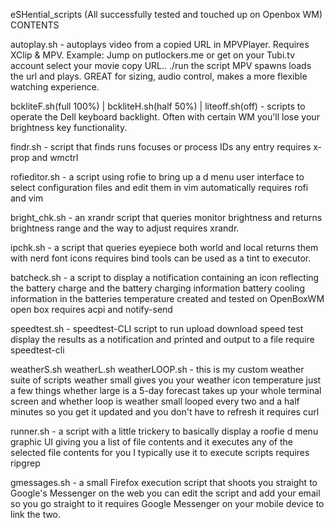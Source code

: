 eSHential_scripts (All successfully tested and touched up on Openbox WM)
CONTENTS

autoplay.sh - autoplays video from a copied URL in MPVPlayer.  Requires XClip & MPV.  Example: Jump on putlockers.me or get on your Tubi.tv account select your movie copy URL.. ./run the script MPV spawns loads the url and plays.  GREAT for sizing, audio control, makes a more flexible watching experience.

bckliteF.sh(full 100%) | bckliteH.sh(half 50%) | liteoff.sh(off)  - scripts to operate the Dell keyboard backlight.  Often with certain WM you'll lose your brightness key functionality.  

 findr.sh    - script that finds runs focuses or process IDs any entry requires x-prop and wmctrl

rofieditor.sh   -  a script using rofie to bring up a d menu user interface to select configuration files and edit them in vim automatically requires rofi and vim

 bright_chk.sh  - an xrandr script that queries monitor brightness and returns brightness range and the way to adjust requires xrandr.

ipchk.sh - a script that queries eyepiece both world and local returns them with nerd font icons requires bind tools can be used as a tint to executor.

batcheck.sh - a script to display a notification containing an icon reflecting the battery charge and the battery charging information battery cooling information in the batteries temperature created and tested on OpenBoxWM open box requires acpi and notify-send

speedtest.sh - speedtest-CLI script to run upload download speed test display the results as a notification and printed and output to a file require speedtest-cli

weatherS.sh weatherL.sh weatherLOOP.sh - 
this is my custom weather suite of scripts weather small gives you your weather icon temperature just a few things whether large is a 5-day forecast takes up your whole terminal screen and whether loop is weather small looped every two and a half minutes so you get it updated and you don't have to refresh it requires curl

runner.sh - a script with a little trickery to basically display a roofie d menu graphic UI giving you a list of file contents and it executes any of the selected file contents for you I typically use it to execute scripts requires ripgrep

gmessages.sh - a small Firefox execution script that shoots you straight to Google's Messenger on the web you can edit the script and add your email so you go straight to it requires Google Messenger on your mobile device to link the two.
